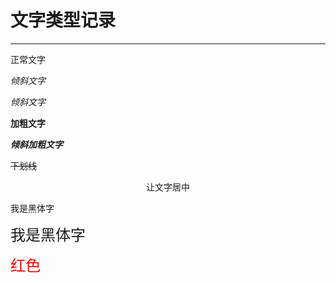# 文字类型记录
---

正常文字

*倾斜文字*

_倾斜文字_

**加粗文字**

***倾斜加粗文字***

~~下划线~~

<div style="text-align: center;">让文字居中</div>

<font face="黑体">我是黑体字</font>

<font face="黑体" size=5>我是黑体字</font>
 
<font color=red size=5>红色</font>